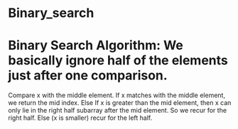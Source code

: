 # Binary_search
# Binary Search Algorithm: We basically ignore half of the elements just after one comparison.

Compare x with the middle element.
If x matches with the middle element, we return the mid index.
Else If x is greater than the mid element, then x can only lie in the right half subarray after the mid element. So we recur for the right half.
Else (x is smaller) recur for the left half.
